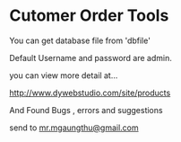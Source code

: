 # Cutomer Order Tools


You can get database file from 'dbfile'

Default Username and password are admin.

you can view more detail at...

http://www.dywebstudio.com/site/products

And Found Bugs , errors and suggestions

send to mr.mgaungthu@gmail.com


